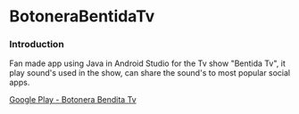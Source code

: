 # BotoneraBentidaTv

<h3> Introduction </h3>

Fan made app using Java in Android Studio for the Tv show "Bentida Tv", it play sound's used in the show, can share the sound's to most popular social apps.

<a href="https://play.google.com/store/apps/details?id=com.botonerabenditatv.botonerabendita"> Google Play - Botonera Bendita Tv</a>
